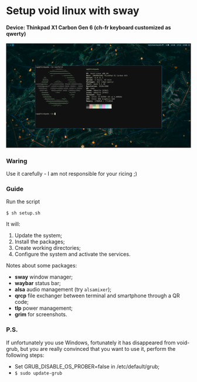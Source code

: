 # Setup void linux with sway
#### Device: Thinkpad X1 Carbon Gen 6 (ch-fr keyboard customized as qwerty)

![alt text](https://github.com/pado31/linux_setup/blob/void_sway/img/ps_20221210200617.png?raw=true)

### Waring
Use it carefully - I am not responsible for your ricing ;)


### Guide
Run the script 
```
$ sh setup.sh
```

It will:
1. Update the system;
2. Install the packages;
3. Create working directories;
4. Configure the system and activate the services.

Notes about some packages:
- **sway** window manager;
- **waybar** status bar;
- **alsa** audio management (try `alsamixer`);
- **qrcp** file exchanger between terminal and smartphone through a QR code;
- **tlp** power management;
- **grim** for screenshots.


### P.S.
If unfortunately you use Windows, fortunately it has disappeared from void-grub, but you are really convinced that you want to use it, perform the following steps:

- Set GRUB_DISABLE_OS_PROBER=false in /etc/default/grub;
- ``` $ sudo update-grub ```
